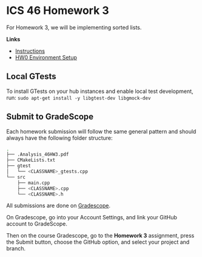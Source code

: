 # ICS 46 Homework 3

For Homework 3, we will be implementing sorted lists.

**Links**
- [Instructions](https://sites.google.com/view/ics-46-data-structures/homework-3)
- [HW0 Environment Setup](https://github.com/klefstad-teaching/ICS-45C-HW0)

## Local GTests
To install GTests on your hub instances and enable local test development, run:
```sudo apt-get install -y libgtest-dev libgmock-dev```

## Submit to GradeScope

Each homework submission will follow the same general pattern and should always have the
following folder structure:

```bash
.
├── .Analysis_46HW3.pdf
├── CMakeLists.txt
├── gtest
│   └── <CLASSNAME>_gtests.cpp
└── src
    ├── main.cpp
    ├── <CLASSNAME>.cpp
    └── <CLASSNAME>.h
```

All submissions are done on [Gradescope](https://www.gradescope.com/).

On Gradescope, go into your Account Settings, and link your GitHub account to GradeScope.

Then on the course Gradescope, go to the **Homework 3** assignment, press the Submit button, choose the GitHub option, and select your project and branch.

